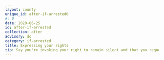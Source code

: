 ```yaml
---
layout: county 
unique_id: after-if-arrested0
#: 0
date: 2020-06-25
id: after-if-arrested
collection: after
advisory: do
category: if-arrested
title: Expressing your rights
tip: Say you're invoking your right to remain silent and that you request a lawyer.
---
```


